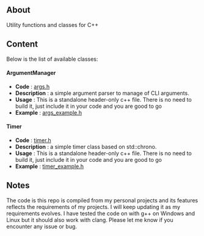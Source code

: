 ## About
Utility functions and classes for C++

## Content

Below is the list of available classes:
#### ArgumentManager
- __Code__ : [args.h](https://github.com/gnader/cppUtilCode/blob/master/src/args.h)
- __Description__ : a simple argument parser to manage of CLI arguments.
- __Usage__ : This is a standalone header-only c++ file. There is no need to build it, just include it in your code and you are good to go
- __Example__ : [args_example.h](https://github.com/gnader/cpp_utils/blob/master/examples/args_example.cpp)

#### Timer
- __Code__ : [timer.h](https://github.com/gnader/cppUtilCode/blob/master/src/timer.h)
- __Description__ : a simple timer class based on std::chrono.
- __Usage__ : This is a standalone header-only c++ file. There is no need to build it, just include it in your code and you are good to go
- __Example__ : [timer_example.h](https://github.com/gnader/cpp_utils/blob/master/examples/timer_example.cpp)

## Notes
The code is this repo is compiled from my personal projects and its features reflects the requirements of my projects.
I will keep updating it as my requirements evolves.
I have tested the code on with g++ on Windows and Linux but it should also work with clang.
Please let me know if you encounter any issue or bug.
